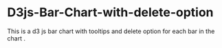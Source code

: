 D3js-Bar-Chart-with-delete-option
=================================

This is a d3 js bar chart with tooltips and delete option for each bar in the chart  .
